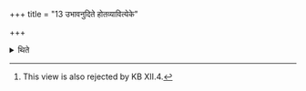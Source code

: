 +++
title = "13 उभावनुदिते होतव्यावित्येके"

+++

<details><summary>थिते</summary>

13. According to some ritualists[^1] both (the scoops) should be offered (by one who is in hurry) while the sun is not yet arisen.  

[^1]: This view is also rejected by KB XII.4.  
</details>
